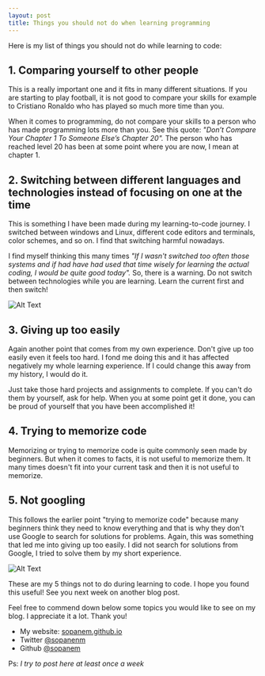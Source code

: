 ```yaml
---
layout: post
title: Things you should not do when learning programming
---
```


Here is my list of things you should not do while learning to code:

## 1. Comparing yourself to other people

This is a really important one and it fits in many different situations. If you are starting to play football, it is not good to compare your skills for example to Cristiano Ronaldo who has played so much more time than you.

When it comes to programming, do not compare your skills to a person who has made programming lots more than you. See this quote: *"Don’t Compare Your Chapter 1 To Someone Else’s Chapter 20".* The person who has reached level 20 has been at some point where you are now, I mean at chapter 1.

## 2. Switching between different languages and technologies instead of focusing on one at the time

This is something I have been made during my learning-to-code journey. I switched between windows and Linux, different code editors and terminals, color schemes, and so on. I find that switching harmful nowadays.

I find myself thinking this many times *"If I wasn't switched too often those systems and if had have had used that time wisely for learning the actual coding, I would be quite good today".* So, there is a warning. Do not switch between technologies while you are learning. Learn the current first and then switch!

![Alt Text](https://dev-to-uploads.s3.amazonaws.com/uploads/articles/0n65a3v6gub8y0f7gvtp.jpg)

## 3. Giving up too easily

Again another point that comes from my own experience. Don't give up too easily even it feels too hard. I fond me doing this and it has affected negatively my whole learning experience. If I could change this away from my history, I would do it.

Just take those hard projects and assignments to complete. If you can't do them by yourself, ask for help. When you at some point get it done, you can be proud of yourself that you have been accomplished it!

## 4. Trying to memorize code

Memorizing or trying to memorize code is quite commonly seen made by beginners. But when it comes to facts, it is not useful to memorize them. It many times doesn't fit into your current task and then it is not useful to memorize.

## 5. Not googling

This follows the earlier point "trying to memorize code" because many beginners think they need to know everything and that is why they don't use Google to search for solutions for problems. Again, this was something that led me into giving up too easily. I did not search for solutions from Google, I tried to solve them by my short experience.

![Alt Text](https://dev-to-uploads.s3.amazonaws.com/uploads/articles/h1p8luiqes6bu8c39c4x.jpg)

These are my 5 things not to do during learning to code. I hope you found this useful! See you next week on another blog post.

Feel free to commend down below some topics you would like to see on my blog. I appreciate it a lot. Thank you!

- My website: [sopanem.github.io](https://sopanem.github.io/)
- Twitter [@sopanenm](https://twitter.com/sopanenm)
- Github [@sopanem](https://github.com/sopanem)

Ps: *I try to post here at least once a week*
